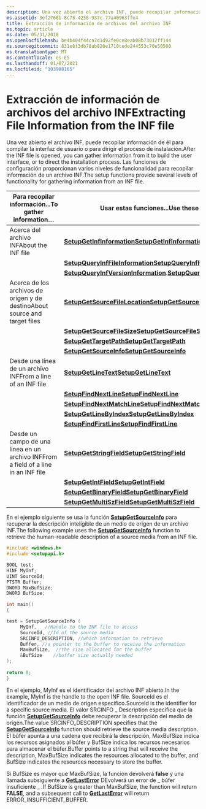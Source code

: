 ```yaml
---
description: Una vez abierto el archivo INF, puede recopilar información de él para compilar la interfaz de usuario o para dirigir el proceso de instalación. Las funciones de configuración proporcionan varios niveles de funcionalidad para recopilar información de un archivo INF.
ms.assetid: 3ef2768b-8c73-4258-937c-77a40963ffe4
title: Extracción de información de archivos del archivo INF
ms.topic: article
ms.date: 05/31/2018
ms.openlocfilehash: be4b404f44ca7d1d92fe0ce8eab08b73012ff144
ms.sourcegitcommit: 831e8f3db78ab820e1710cede244553c70e50500
ms.translationtype: MT
ms.contentlocale: es-ES
ms.lasthandoff: 01/07/2021
ms.locfileid: "103908165"
---
```

# <a name="extracting-file-information-from-the-inf-file"></a><span data-ttu-id="fc0af-104">Extracción de información de archivos del archivo INF</span><span class="sxs-lookup"><span data-stu-id="fc0af-104">Extracting File Information from the INF file</span></span>

<span data-ttu-id="fc0af-105">Una vez abierto el archivo INF, puede recopilar información de él para compilar la interfaz de usuario o para dirigir el proceso de instalación.</span><span class="sxs-lookup"><span data-stu-id="fc0af-105">After the INF file is opened, you can gather information from it to build the user interface, or to direct the installation process.</span></span> <span data-ttu-id="fc0af-106">Las funciones de configuración proporcionan varios niveles de funcionalidad para recopilar información de un archivo INF.</span><span class="sxs-lookup"><span data-stu-id="fc0af-106">The setup functions provide several levels of functionality for gathering information from an INF file.</span></span>



| <span data-ttu-id="fc0af-107">Para recopilar información...</span><span class="sxs-lookup"><span data-stu-id="fc0af-107">To gather information…</span></span>                | <span data-ttu-id="fc0af-108">Usar estas funciones...</span><span class="sxs-lookup"><span data-stu-id="fc0af-108">Use these functions…</span></span>                                                        |
|---------------------------------------|-----------------------------------------------------------------------------|
| <span data-ttu-id="fc0af-109">Acerca del archivo INF</span><span class="sxs-lookup"><span data-stu-id="fc0af-109">About the INF file</span></span>                    | [<span data-ttu-id="fc0af-110">**SetupGetInfInformation**</span><span class="sxs-lookup"><span data-stu-id="fc0af-110">**SetupGetInfInformation**</span></span>](/windows/desktop/api/Setupapi/nf-setupapi-setupgetinfinformationa)                    |
|                                       | [<span data-ttu-id="fc0af-111">**SetupQueryInfFileInformation**</span><span class="sxs-lookup"><span data-stu-id="fc0af-111">**SetupQueryInfFileInformation**</span></span>](/windows/desktop/api/Setupapi/nf-setupapi-setupqueryinffileinformationa)        |
|                                       | <span data-ttu-id="fc0af-112">[**SetupQueryInfVersionInformation**](/windows/desktop/api/Setupapi/nf-setupapi-setupqueryinfversioninformationa).</span><span class="sxs-lookup"><span data-stu-id="fc0af-112">[**SetupQueryInfVersionInformation**](/windows/desktop/api/Setupapi/nf-setupapi-setupqueryinfversioninformationa).</span></span> |
| <span data-ttu-id="fc0af-113">Acerca de los archivos de origen y de destino</span><span class="sxs-lookup"><span data-stu-id="fc0af-113">About source and target files</span></span>         | [<span data-ttu-id="fc0af-114">**SetupGetSourceFileLocation**</span><span class="sxs-lookup"><span data-stu-id="fc0af-114">**SetupGetSourceFileLocation**</span></span>](/windows/desktop/api/Setupapi/nf-setupapi-setupgetsourcefilelocationa)            |
|                                       | [<span data-ttu-id="fc0af-115">**SetupGetSourceFileSize**</span><span class="sxs-lookup"><span data-stu-id="fc0af-115">**SetupGetSourceFileSize**</span></span>](/windows/desktop/api/Setupapi/nf-setupapi-setupgetsourcefilesizea)                    |
|                                       | [<span data-ttu-id="fc0af-116">**SetupGetTargetPath**</span><span class="sxs-lookup"><span data-stu-id="fc0af-116">**SetupGetTargetPath**</span></span>](/windows/desktop/api/Setupapi/nf-setupapi-setupgettargetpatha)                            |
|                                       | [<span data-ttu-id="fc0af-117">**SetupGetSourceInfo**</span><span class="sxs-lookup"><span data-stu-id="fc0af-117">**SetupGetSourceInfo**</span></span>](/windows/desktop/api/Setupapi/nf-setupapi-setupgetsourceinfoa)                            |
| <span data-ttu-id="fc0af-118">Desde una línea de un archivo INF</span><span class="sxs-lookup"><span data-stu-id="fc0af-118">From a line of an INF file</span></span>            | [<span data-ttu-id="fc0af-119">**SetupGetLineText**</span><span class="sxs-lookup"><span data-stu-id="fc0af-119">**SetupGetLineText**</span></span>](/windows/desktop/api/Setupapi/nf-setupapi-setupgetlinetexta)                                |
|                                       | [<span data-ttu-id="fc0af-120">**SetupFindNextLine**</span><span class="sxs-lookup"><span data-stu-id="fc0af-120">**SetupFindNextLine**</span></span>](/windows/desktop/api/Setupapi/nf-setupapi-setupfindnextline)                              |
|                                       | [<span data-ttu-id="fc0af-121">**SetupFindNextMatchLine**</span><span class="sxs-lookup"><span data-stu-id="fc0af-121">**SetupFindNextMatchLine**</span></span>](/windows/desktop/api/Setupapi/nf-setupapi-setupfindnextmatchlinea)                    |
|                                       | [<span data-ttu-id="fc0af-122">**SetupGetLineByIndex**</span><span class="sxs-lookup"><span data-stu-id="fc0af-122">**SetupGetLineByIndex**</span></span>](/windows/desktop/api/Setupapi/nf-setupapi-setupgetlinebyindexa)                          |
|                                       | [<span data-ttu-id="fc0af-123">**SetupFindFirstLine**</span><span class="sxs-lookup"><span data-stu-id="fc0af-123">**SetupFindFirstLine**</span></span>](/windows/desktop/api/Setupapi/nf-setupapi-setupfindfirstlinea)                            |
| <span data-ttu-id="fc0af-124">Desde un campo de una línea en un archivo INF</span><span class="sxs-lookup"><span data-stu-id="fc0af-124">From a field of a line in an INF file</span></span> | [<span data-ttu-id="fc0af-125">**SetupGetStringField**</span><span class="sxs-lookup"><span data-stu-id="fc0af-125">**SetupGetStringField**</span></span>](/windows/desktop/api/Setupapi/nf-setupapi-setupgetstringfielda)                          |
|                                       | [<span data-ttu-id="fc0af-126">**SetupGetIntField**</span><span class="sxs-lookup"><span data-stu-id="fc0af-126">**SetupGetIntField**</span></span>](/windows/desktop/api/Setupapi/nf-setupapi-setupgetintfield)                                |
|                                       | [<span data-ttu-id="fc0af-127">**SetupGetBinaryField**</span><span class="sxs-lookup"><span data-stu-id="fc0af-127">**SetupGetBinaryField**</span></span>](/windows/desktop/api/Setupapi/nf-setupapi-setupgetbinaryfield)                          |
|                                       | [<span data-ttu-id="fc0af-128">**SetupGetMultiSzField**</span><span class="sxs-lookup"><span data-stu-id="fc0af-128">**SetupGetMultiSzField**</span></span>](/windows/desktop/api/Setupapi/nf-setupapi-setupgetmultiszfielda)                        |



 

<span data-ttu-id="fc0af-129">En el ejemplo siguiente se usa la función [**SetupGetSourceInfo**](/windows/desktop/api/Setupapi/nf-setupapi-setupgetsourceinfoa) para recuperar la descripción inteligible de un medio de origen de un archivo INF.</span><span class="sxs-lookup"><span data-stu-id="fc0af-129">The following example uses the [**SetupGetSourceInfo**](/windows/desktop/api/Setupapi/nf-setupapi-setupgetsourceinfoa) function to retrieve the human-readable description of a source media from an INF file.</span></span>


```C++
#include <windows.h>
#include <setupapi.h>

BOOL test;  
HINF MyInf;
UINT SourceId;
PTSTR Buffer;
DWORD MaxBufSize;
DWORD BufSize;

int main()  
{ 

test = SetupGetSourceInfo (
     MyInf,   //Handle to the INF file to access                
     SourceId, //Id of the source media                 
     SRCINFO_DESCRIPTION, //which information to retrieve     
     Buffer, //a pointer to the buffer to receive the information                     
     MaxBufSize,  //the size allocated for the buffer 
     &BufSize    //buffer size actually needed
);
  
return 0;
}
```



<span data-ttu-id="fc0af-130">En el ejemplo, MyInf es el identificador del archivo INF abierto.</span><span class="sxs-lookup"><span data-stu-id="fc0af-130">In the example, MyInf is the handle to the open INF file.</span></span> <span data-ttu-id="fc0af-131">SourceId es el identificador de un medio de origen específico.</span><span class="sxs-lookup"><span data-stu-id="fc0af-131">SourceId is the identifier for a specific source media.</span></span> <span data-ttu-id="fc0af-132">El valor SRCINFO \_ Description especifica que la función [**SetupGetSourceInfo**](/windows/desktop/api/Setupapi/nf-setupapi-setupgetsourceinfoa) debe recuperar la descripción del medio de origen.</span><span class="sxs-lookup"><span data-stu-id="fc0af-132">The value SRCINFO\_DESCRIPTION specifies that the [**SetupGetSourceInfo**](/windows/desktop/api/Setupapi/nf-setupapi-setupgetsourceinfoa) function should retrieve the source media description.</span></span> <span data-ttu-id="fc0af-133">El búfer apunta a una cadena que recibirá la descripción, MaxBufSize indica los recursos asignados al búfer y BufSize indica los recursos necesarios para almacenar el búfer.</span><span class="sxs-lookup"><span data-stu-id="fc0af-133">Buffer points to a string that will receive the description, MaxBufSize indicates the resources allocated to the buffer, and BufSize indicates the resources necessary to store the buffer.</span></span>

<span data-ttu-id="fc0af-134">Si BufSize es mayor que MaxBufSize, la función devolverá **false** y una llamada subsiguiente a [**GetLastError**](/windows/desktop/api/errhandlingapi/nf-errhandlingapi-getlasterror) DEvolverá un error de \_ búfer insuficiente \_ .</span><span class="sxs-lookup"><span data-stu-id="fc0af-134">If BufSize is greater than MaxBufSize, the function will return **FALSE**, and a subsequent call to [**GetLastError**](/windows/desktop/api/errhandlingapi/nf-errhandlingapi-getlasterror) will return ERROR\_INSUFFICIENT\_BUFFER.</span></span>

 

 
